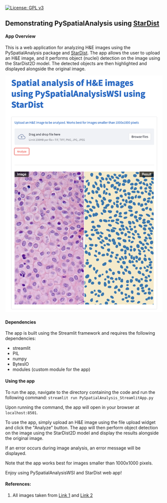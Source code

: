 [![License: GPL v3](https://img.shields.io/badge/License-GPLv3-blue.svg)](https://www.gnu.org/licenses/gpl-3.0)

## Demonstrating PySpatialAnalysis using [StarDist](https://github.com/stardist/stardist)

#### App Overview

This is a web application for analyzing H&E images using the PySpatialAnalysis package and [StarDist](https://github.com/stardist/stardist). The app allows the user to upload an H&E image, and it performs object (nuclei) detection on the image using the StarDist2D model. The detected objects are then highlighted and displayed alongside the original image.

![Streamlit App Screenshot](https://github.com/ajinkya-kulkarni/PySpatialAnalysis/blob/main/screenshot.png)

#### Dependencies

The app is built using the Streamlit framework and requires the following dependencies:
- streamlit
- PIL
- numpy
- BytesIO
- modules (custom module for the app)


#### Using the app

To run the app, navigate to the directory containing the code and run the following command:
`streamlit run PySpatialAnalysis_StreamlitApp.py`

Upon running the command, the app will open in your browser at `localhost:8501`.

To use the app, simply upload an H&E image using the file upload widget and click the "Analyze" button. The app will then perform object detection on the image using the StarDist2D model and display the results alongside the original image.

If an error occurs during image analysis, an error message will be displayed.

Note that the app works best for images smaller than 1000x1000 pixels.

Enjoy using PySpatialAnalysisWSI and StarDist web app!

#### References:

1. All images taken from [Link 1](https://twitter.com/JMGardnerMD) and [Link 2](https://twitter.com/kiko4docs)